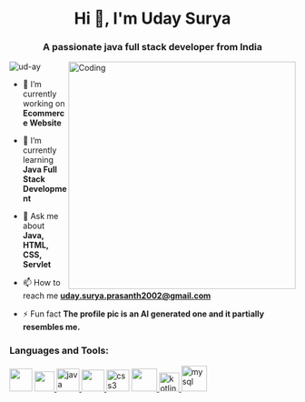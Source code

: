 <h1 align="center">Hi 👋, I'm Uday Surya</h1>
<h3 align="center">A passionate java full stack developer from India</h3>
<img align="right" alt="Coding" width="400" src="https://cdn.dribbble.com/users/1059583/screenshots/4171367/coding-freak.gif">

<p align="left"> <img src="https://komarev.com/ghpvc/?username=ud-ay&label=Profile%20views&color=0e75b6&style=flat" alt="ud-ay" /> </p>

- 🔭 I’m currently working on **Ecommerce Website**

- 🌱 I’m currently learning **Java Full Stack Development**

- 💬 Ask me about **Java, HTML, CSS, Servlet**

- 📫 How to reach me **uday.surya.prasanth2002@gmail.com**

- ⚡ Fun fact **The profile pic is an AI generated one and it partially resembles me.**


<h3 align="left">Languages and Tools:</h3>
<p align="left"><a href="https://www.python.org" target="_blank" rel="noreferrer"><img src="https://th.bing.com/th/id/R.aa569c82139d41b19c244f4d2e06b94e?rik=FvQWAjQHCUv1MA&riu=http%3a%2f%2fwww.rogerperkin.co.uk%2fwp-content%2fuploads%2f2016%2f12%2fpython-transparent-logo.png&ehk=zxvV5Wq0Lgk366aS67nZa9JluZQTp9INPdskmLCX54c%3d&risl=&pid=ImgRaw&r=0" alt ="" width="40" height="40"/></a>
 <a href="https://www.w3schools.com/cpp/" target="_blank" rel="noreferrer"> <img src="https://miro.medium.com/max/424/1*r5VkBzipSUjXSSjteS0cFA.png" alt="" width="35" height="35"/> </a>
 <a href="https://www.java.com" target="_blank" rel="noreferrer"> <img src="https://cdn.tutsplus.com/mobile/uploads/legacy/71_learn-java/Java_Logo.png" alt="java" width="40" height="40"/> </a> 
 <a href="https://www.w3.org/html/" target="_blank" rel="noreferrer"> <img src="https://th.bing.com/th/id/R.79a2c88cfb28a8220efb9eb40e7702d5?rik=B8fhFfxupskZmw&riu=http%3a%2f%2fskystepinfos.com%2fwp-content%2fuploads%2f2015%2f11%2fhtml5-logo-250x250.png&ehk=KPDVP1PT0ZlqnEV9jKB4NBHaiwJOe8FPLm%2fP2oOeNoc%3d&risl=&pid=ImgRaw&r=0&sres=1&sresct=1" alt="" width="40" height="38"/> </a>
 <a href="https://www.w3schools.com/css/" target="_blank" rel="noreferrer"> <img src="https://th.bing.com/th/id/OIP.H4UWMN9kCCjj0btM__TAEQAAAA?pid=ImgDet&rs=1" alt="css3" width="40" height="38"/></a>
 <a href="https://getbootstrap.com" target="_blank" rel="noreferrer"> <img src="https://toppng.com/uploads/preview/bootstrap-logo-vector-download-11573952408wml8kfzwza.jpg" alt="" width="45" height="40"/> </a>
 <a href="https://kotlinlang.org" target="_blank" rel="noreferrer"> <img src="https://www.access-it.fr/wp-content/uploads/2018/07/2000px-kotlin-logo.svg-800x800.png" alt="kotlin" width="35" height="33"/> </a>
 <a href="https://www.mysql.com/" target="_blank" rel="noreferrer"> <img src="https://cdn.iconscout.com/icon/free/png-256/mysql-21-1174941.png" alt="mysql" width="45" height="45"/> </a>
</p>

